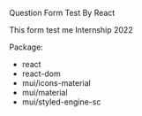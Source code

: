 Question Form Test By React

This form test me Internship 2022

Package:
- react
- react-dom
- mui/icons-material
- mui/material
- mui/styled-engine-sc
